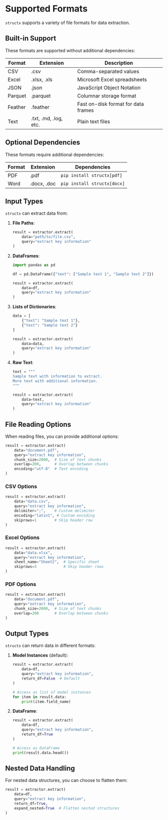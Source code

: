 # Supported Formats

`structx` supports a variety of file formats for data extraction.

## Built-in Support

These formats are supported without additional dependencies:

| Format  | Extension             | Description                         |
| ------- | --------------------- | ----------------------------------- |
| CSV     | .csv                  | Comma-separated values              |
| Excel   | .xlsx, .xls           | Microsoft Excel spreadsheets        |
| JSON    | .json                 | JavaScript Object Notation          |
| Parquet | .parquet              | Columnar storage format             |
| Feather | .feather              | Fast on-disk format for data frames |
| Text    | .txt, .md, .log, etc. | Plain text files                    |

## Optional Dependencies

These formats require additional dependencies:

| Format | Extension   | Dependencies                |
| ------ | ----------- | --------------------------- |
| PDF    | .pdf        | `pip install structx[pdf]`  |
| Word   | .docx, .doc | `pip install structx[docx]` |

## Input Types

`structx` can extract data from:

1. **File Paths**:

   ```python
   result = extractor.extract(
       data="path/to/file.csv",
       query="extract key information"
   )
   ```

2. **DataFrames**:

   ```python
   import pandas as pd

   df = pd.DataFrame({"text": ["Sample text 1", "Sample text 2"]})

   result = extractor.extract(
       data=df,
       query="extract key information"
   )
   ```

3. **Lists of Dictionaries**:

   ```python
   data = [
       {"text": "Sample text 1"},
       {"text": "Sample text 2"}
   ]

   result = extractor.extract(
       data=data,
       query="extract key information"
   )
   ```

4. **Raw Text**:

   ```python
   text = """
   Sample text with information to extract.
   More text with additional information.
   """

   result = extractor.extract(
       data=text,
       query="extract key information"
   )
   ```

## File Reading Options

When reading files, you can provide additional options:

```python
result = extractor.extract(
    data="document.pdf",
    query="extract key information",
    chunk_size=2000,  # Size of text chunks
    overlap=200,      # Overlap between chunks
    encoding="utf-8"  # Text encoding
)
```

### CSV Options

```python
result = extractor.extract(
    data="data.csv",
    query="extract key information",
    delimiter=";",    # Custom delimiter
    encoding="latin1", # Custom encoding
    skiprows=1        # Skip header row
)
```

### Excel Options

```python
result = extractor.extract(
    data="data.xlsx",
    query="extract key information",
    sheet_name="Sheet2",  # Specific sheet
    skiprows=3            # Skip header rows
)
```

### PDF Options

```python
result = extractor.extract(
    data="document.pdf",
    query="extract key information",
    chunk_size=2000,  # Size of text chunks
    overlap=200       # Overlap between chunks
)
```

## Output Types

`structx` can return data in different formats:

1. **Model Instances** (default):

   ```python
   result = extractor.extract(
       data=df,
       query="extract key information",
       return_df=False  # Default
   )

   # Access as list of model instances
   for item in result.data:
       print(item.field_name)
   ```

2. **DataFrame**:

   ```python
   result = extractor.extract(
       data=df,
       query="extract key information",
       return_df=True
   )

   # Access as DataFrame
   print(result.data.head())
   ```

## Nested Data Handling

For nested data structures, you can choose to flatten them:

```python
result = extractor.extract(
    data=df,
    query="extract key information",
    return_df=True,
    expand_nested=True  # Flatten nested structures
)
```
